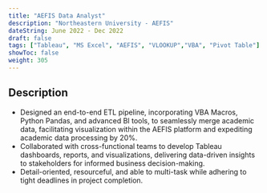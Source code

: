 ```yaml
---
title: "AEFIS Data Analyst"
description: "Northeastern University - AEFIS"
dateString: June 2022 - Dec 2022
draft: false
tags: ["Tableau", "MS Excel", "AEFIS", "VLOOKUP","VBA", "Pivot Table"]
showToc: false
weight: 305
--- 
```

## Description

- Designed an end-to-end ETL pipeline, incorporating VBA Macros, Python Pandas, and advanced BI tools, to seamlessly merge academic data, facilitating visualization within the AEFIS platform and expediting academic data processing by 20%.
- Collaborated with cross-functional teams to develop Tableau dashboards, reports, and visualizations, delivering data-driven insights to stakeholders for informed business decision-making.
- Detail-oriented, resourceful, and able to multi-task while adhering to tight deadlines in project completion.
